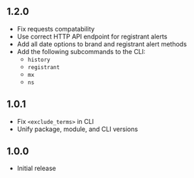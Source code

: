 1.2.0
------

- Fix requests compatability
- Use correct HTTP API endpoint for registrant alerts
- Add all date options to brand and registrant alert methods 
- Add the following subcommands to the CLI:
  - `history`
  - `registrant`
  - `mx`
  - `ns`

1.0.1
-----
- Fix `<exclude_terms>` in CLI
- Unify package, module, and CLI versions

1.0.0
-----
- Initial release